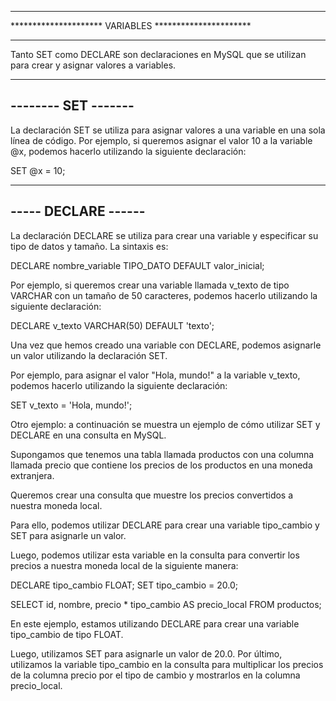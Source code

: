 ******************************************************
********************* VARIABLES **********************
******************************************************

Tanto SET como DECLARE son declaraciones en MySQL que se utilizan para crear y asignar valores a variables.

--------------------
-------- SET -------
--------------------

La declaración SET se utiliza para asignar valores a una variable en una sola línea de código. Por ejemplo, si queremos asignar el valor 10 a la variable @x, podemos hacerlo utilizando la siguiente declaración:

  SET @x = 10;

--------------------
----- DECLARE ------
--------------------

La declaración DECLARE se utiliza para crear una variable y especificar su tipo de datos y tamaño. 
La sintaxis es:

  DECLARE nombre_variable TIPO_DATO DEFAULT valor_inicial;

Por ejemplo, si queremos crear una variable llamada v_texto de tipo VARCHAR con un tamaño de 50 caracteres, podemos hacerlo utilizando la siguiente declaración:

  DECLARE v_texto VARCHAR(50) DEFAULT 'texto';

Una vez que hemos creado una variable con DECLARE, podemos asignarle un valor utilizando la declaración SET. 

Por ejemplo, para asignar el valor "Hola, mundo!" a la variable v_texto, podemos hacerlo utilizando la siguiente declaración:

  SET v_texto = 'Hola, mundo!';

Otro ejemplo: a continuación se muestra un ejemplo de cómo utilizar SET y DECLARE en una consulta en MySQL. 

Supongamos que tenemos una tabla llamada productos con una columna llamada precio que contiene los precios de los productos en una moneda extranjera. 

Queremos crear una consulta que muestre los precios convertidos a nuestra moneda local. 

Para ello, podemos utilizar DECLARE para crear una variable tipo_cambio y SET para asignarle un valor. 

Luego, podemos utilizar esta variable en la consulta para convertir los precios a nuestra moneda local de la siguiente manera:

  DECLARE tipo_cambio FLOAT;
  SET tipo_cambio = 20.0;

  SELECT id, nombre, precio * tipo_cambio AS precio_local
  FROM productos;

En este ejemplo, estamos utilizando DECLARE para crear una variable tipo_cambio de tipo FLOAT. 

Luego, utilizamos SET para asignarle un valor de 20.0. Por último, utilizamos la variable tipo_cambio en la consulta para multiplicar los precios de la columna precio por el tipo de cambio y mostrarlos en la columna precio_local.
